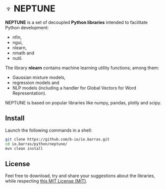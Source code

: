 # ♆ NEPTUNE

**NEPTUNE** is a set of decoupled **Python libraries** intended to facilitate Python development:
* nfin,
* ngui,
* nlearn,
* nmath and
* nutil.

The library **nlearn** contains machine learning utility functions; among them:
* Gaussian mixture models,
* regression models and
* NLP models (including a handler for Global Vectors for Word Representation).

NEPTUNE is based on popular libraries like numpy, pandas, plotly and scipy.

## Install

Launch the following commands in a shell:

~~~bash
git clone https://github.com/b-io/io.barras.git
cd io.barras/python/neptune/
mvn clean install
~~~

## License

Feel free to download, try and share your suggestions about the libraries,
while respecting [this MIT License (MIT)][license].

[license]: <LICENSE>
